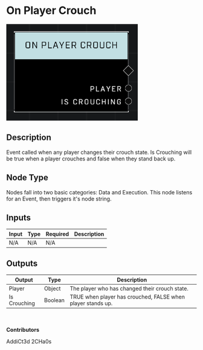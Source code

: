 # On Player Crouch
![](../../../.gitbook/assets/on-player-crouch.png)
## Description
Event called when any player changes their crouch state. Is Crouching will be true when a player crouches and false when they stand back up.

## Node Type
Nodes fall into two basic categories: Data and Execution. This node listens for an Event, then triggers it's node string.

## Inputs
| Input | Type | Required | Description |
|------------------|------------------|----------|--------------------------------------------------------------|
| N/A | N/A | N/A | |

## Outputs
| Output | Type | Description |
|------------------|------------------|--------------------------------------------------------------|
| Player | Object | The player who has changed their crouch state. |
| Is Crouching | Boolean | TRUE when player has crouched, FALSE when player stands up. |

\
\
**Contributors**

AddiCt3d 2CHa0s
